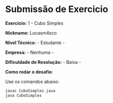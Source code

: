 # Submissão de Exercicio

**Exercicio:** 1 - Cubo Simples

**Nickname:** Lucasm4sco

**Nível Técnico:** - Estudante -

**Empresa:** - Nenhuma -

**Dificuldade de Resolução:** - Baixa -

**Como rodar o desafio**: 

Use os comandos abaixo:

```bash
javac CuboSimples.java
java CuboSimples
```

